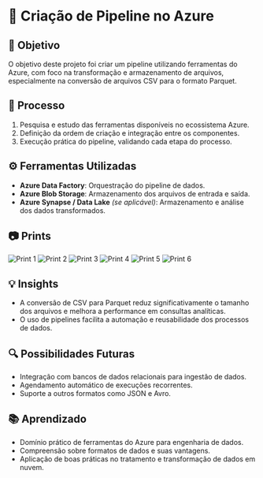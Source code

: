 # 🚀 Criação de Pipeline no Azure

## 🧠 Objetivo
O objetivo deste projeto foi criar um pipeline utilizando ferramentas do Azure, com foco na transformação e armazenamento de arquivos, especialmente na conversão de arquivos CSV para o formato Parquet.

## 📝 Processo
1. Pesquisa e estudo das ferramentas disponíveis no ecossistema Azure.
2. Definição da ordem de criação e integração entre os componentes.
3. Execução prática do pipeline, validando cada etapa do processo.

## ⚙️ Ferramentas Utilizadas
- **Azure Data Factory**: Orquestração do pipeline de dados.
- **Azure Blob Storage**: Armazenamento dos arquivos de entrada e saída.
- **Azure Synapse / Data Lake** *(se aplicável)*: Armazenamento e análise dos dados transformados.

## 📷 Prints
![Print 1](https://github.com/user-attachments/assets/05e41e80-128e-46ee-b732-3a0f3db75320)
![Print 2](https://github.com/user-attachments/assets/cfce3f6d-3008-4800-a7cb-7aa5aaff4a07)
![Print 3](https://github.com/user-attachments/assets/3f9d6e00-b688-4f24-b531-0f9914787c35)
![Print 4](https://github.com/user-attachments/assets/78ef6050-d7bc-4297-9ccb-bf780e25fe0e)
![Print 5](https://github.com/user-attachments/assets/1b80dad3-2451-4402-998b-0a8d6a769fad)
![Print 6](https://github.com/user-attachments/assets/e93c9a8a-c8c5-4b5a-8789-e4c0e0148ef5)

## 💡 Insights
- A conversão de CSV para Parquet reduz significativamente o tamanho dos arquivos e melhora a performance em consultas analíticas.
- O uso de pipelines facilita a automação e reusabilidade dos processos de dados.

## 🔍 Possibilidades Futuras
- Integração com bancos de dados relacionais para ingestão de dados.
- Agendamento automático de execuções recorrentes.
- Suporte a outros formatos como JSON e Avro.

## 📚 Aprendizado
- Domínio prático de ferramentas do Azure para engenharia de dados.
- Compreensão sobre formatos de dados e suas vantagens.
- Aplicação de boas práticas no tratamento e transformação de dados em nuvem.







